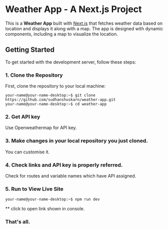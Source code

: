 # Weather App - A Next.js Project

This is a **Weather App** built with [Next.js](https://nextjs.org) that fetches weather data based on location and displays it along with a map. The app is designed with dynamic components, including a map to visualize the location.

## Getting Started

To get started with the development server, follow these steps:

### 1. Clone the Repository

First, clone the repository to your local machine:

```console
your-name@your-name-desktop:~$ git clone https://github.com/sudhanshuskarn/weather-app.git
your-name@your-name-desktop:~$ cd weather-app
```


### 2. Get API key

Use Openweathermap for API key.


### 3. Make changes in your local repository you just cloned.

You can customise it.


### 4. Check links and API key is properly referred.

Check for routes and variable names which have API assigned.


### 5. Run to **View Live Site**


```console
your-name@your-name-desktop:~$ npm run dev
```

** click to open link shown in console.

### That's all.
